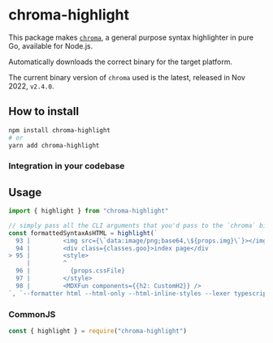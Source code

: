 # chroma-highlight

This package makes [`chroma`](https://github.com/alecthomas/chroma), a general purpose syntax highlighter in pure Go, available for Node.js.

Automatically downloads the correct binary for the target platform.

The current binary version of `chroma` used is the latest, released in Nov 2022, `v2.4.0`.

## How to install
```bash
npm install chroma-highlight
# or
yarn add chroma-highlight
```

### Integration in your codebase

## Usage

```ts
import { highlight } from "chroma-highlight"

// simply pass all the CLI arguments that you'd pass to the `chroma` binary
const formattedSyntaxAsHTML = highlight(`
  93 |         <img src={\`data:image/png;base64,\${props.img}\`}></img>
  94 |         <div class={classes.goo}>index page</div
> 95 |         <style>
     |         ^
  96 |           {props.cssFile}
  97 |         </style>
  98 |         <MDXFun components={{h2: CustomH2}} />
`, `--formatter html --html-only --html-inline-styles --lexer typescript --style base16-snazzy`)
```

### CommonJS

```ts
const { highlight } = require("chroma-highlight")
```





